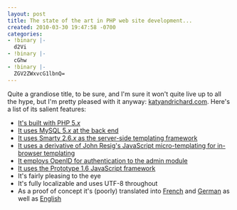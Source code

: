 ```yaml
---
layout: post
title: The state of the art in PHP web site development...
created: 2010-03-30 19:47:58 -0700
categories:
- !binary |-
  d2Vi
- !binary |-
  cGhw
- !binary |-
  ZGV2ZWxvcG1lbnQ=
---
```

<p>Quite a grandiose title, to be sure, and I'm sure it won't quite live up to all the hype, but I'm pretty pleased with it anyway: <a href="http://katyandrichard.com/">katyandrichard.com</a>. Here's a list of its salient features:</p>
<ul>
<li><a href="http://www.php.net/">It's built with PHP 5.<em>x</em></a></li>
<li><a href="http://www.mysql.com/">It uses MySQL 5.<em>x</em> at the back end</a></li>
<li><a href="http://www.smarty.net/">It uses Smarty 2.6.<em>x</em> as the server-side templating framework</a></li>
<li><a href="http://ejohn.org/">It uses a derivative of John Resig's JavaScript micro-templating for in-browser templating</a></li>
<li><a href="http://www.openid.net/">It employs OpenID for authentication to the admin module</a></li>
<li><a href="http://www.prototypejs.org/">It uses the Prototype 1.6 JavaScript framework</a></li>
<li>It's fairly pleasing to the eye</li>
<li>It's fully localizable and uses UTF-8 throughout</li>
<li>As a proof of concept it's (poorly) translated into <a href="http://katyandrichard.com/fr/">French</a> and <a href="http://katyandrichard.com/de/">German</a> as well as <a href="http://katyandrichard.com/en/">English</a></li>
</ul>

